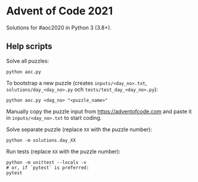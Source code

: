 Advent of Code 2021
===================

Solutions for #aoc2020 in Python 3 (3.8+).

Help scripts
------------

Solve all puzzles:

    python aoc.py
    
To bootstrap a new puzzle (creates `inputs/<day_no>.txt`, `solutions/day_<day_no>.py` och
`tests/test_day_<day_no>.py`):

    python aoc.py <dag_no> "<puzzle_name>"

Manually copy the puzzle input from https://adventofcode.com and paste it in `inputs/<day_no>.txt`
to start coding.

Solve separate puzzle (replace `XX` with the puzzle number):

    python -m solutions.day_XX

Run tests (replace `XX` with the puzzle number):

    python -m unittest --locals -v
    # or, if `pytest` is preferred:
    pytest